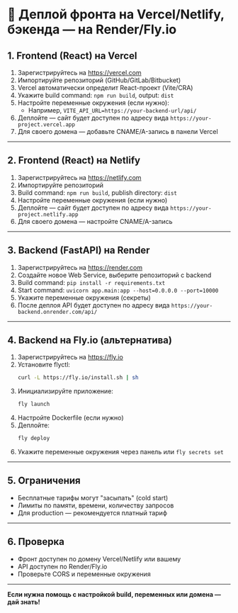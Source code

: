 # 🚀 Деплой фронта на Vercel/Netlify, бэкенда — на Render/Fly.io

## 1. Frontend (React) на Vercel

1. Зарегистрируйтесь на https://vercel.com
2. Импортируйте репозиторий (GitHub/GitLab/Bitbucket)
3. Vercel автоматически определит React-проект (Vite/CRA)
4. Укажите build command: `npm run build`, output: `dist`
5. Настройте переменные окружения (если нужно):
   - Например, `VITE_API_URL=https://your-backend-url/api/`
6. Деплойте — сайт будет доступен по адресу вида `https://your-project.vercel.app`
7. Для своего домена — добавьте CNAME/A-запись в панели Vercel

---

## 2. Frontend (React) на Netlify

1. Зарегистрируйтесь на https://netlify.com
2. Импортируйте репозиторий
3. Build command: `npm run build`, publish directory: `dist`
4. Настройте переменные окружения (если нужно)
5. Деплойте — сайт будет доступен по адресу вида `https://your-project.netlify.app`
6. Для своего домена — настройте CNAME/A-запись

---

## 3. Backend (FastAPI) на Render

1. Зарегистрируйтесь на https://render.com
2. Создайте новое Web Service, выберите репозиторий с backend
3. Build command: `pip install -r requirements.txt`
4. Start command: `uvicorn app.main:app --host=0.0.0.0 --port=10000`
5. Укажите переменные окружения (секреты)
6. После деплоя API будет доступен по адресу вида `https://your-backend.onrender.com/api/`

---

## 4. Backend на Fly.io (альтернатива)

1. Зарегистрируйтесь на https://fly.io
2. Установите flyctl:
   ```bash
   curl -L https://fly.io/install.sh | sh
   ```
3. Инициализируйте приложение:
   ```bash
   fly launch
   ```
4. Настройте Dockerfile (если нужно)
5. Деплойте:
   ```bash
   fly deploy
   ```
6. Укажите переменные окружения через панель или `fly secrets set`

---

## 5. Ограничения
- Бесплатные тарифы могут "засыпать" (cold start)
- Лимиты по памяти, времени, количеству запросов
- Для production — рекомендуется платный тариф

---

## 6. Проверка
- Фронт доступен по домену Vercel/Netlify или вашему
- API доступен по Render/Fly.io
- Проверьте CORS и переменные окружения

---

**Если нужна помощь с настройкой build, переменных или домена — дай знать!** 